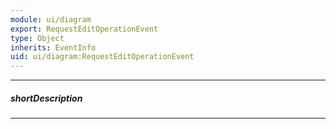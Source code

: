 ```yaml
---
module: ui/diagram
export: RequestEditOperationEvent
type: Object
inherits: EventInfo
uid: ui/diagram:RequestEditOperationEvent
---
```

---
##### shortDescription
<!-- Description goes here -->

---
<!-- Description goes here -->
